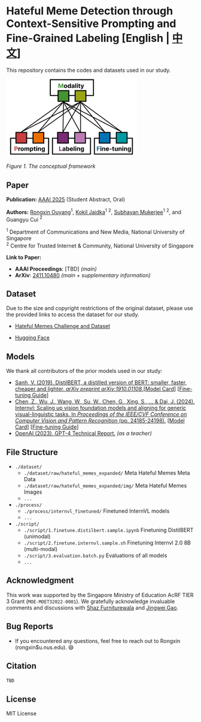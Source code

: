 # Hateful Meme Detection through Context-Sensitive Prompting and Fine-Grained Labeling [English | [中文](./README.zh.md)]

This repository contains the codes and datasets used in our study.

<img src="misc/framework.png" width="350" />  

*Figure 1. The conceptual framework*

## Paper

**Publication:** [AAAI 2025](https://aaai.org/conference/aaai/aaai-25/) (Student Abstract, Oral)  

**Authors:** [Rongxin Ouyang](https://rongxin.me/cv)$^1$, [Kokil Jaidka](https://discovery.nus.edu.sg/17291-kokil-jaidka)$^1$ $^2$, [Subhayan Mukerjee](https://discovery.nus.edu.sg/19113-subhayan-mukerjee)$^1$ $^2$, and Guangyu Cui $^2$

  $^1$ Department of Communications and New Media, National University of Singapore  
  $^2$ Centre for Trusted Internet \& Community, National University of Singapore

**Link to Paper:**

- **AAAI Proceedings**: [TBD] *(main)*  
- **ArXiv**: [2411.10480](https://arxiv.org/abs/2411.10480) *(main + supplementary information)*
  
## Dataset

Due to the size and copyright restrictions of the original dataset, please use the provided links to access the dataset for our study.

- [Hateful Memes Challenge and Dataset](https://ai.meta.com/tools/hatefulmemes/)

- [Hugging Face](https://huggingface.co/datasets/limjiayi/hateful_memes_expanded)

## Models

We thank all contributors of the prior models used in our study:

- [Sanh, V. (2019). DistilBERT, a distilled version of BERT: smaller, faster, cheaper and lighter. *arXiv preprint arXiv:1910.01108*.](https://arxiv.org/abs/1910.01108)[[Model Card](https://huggingface.co/distilbert/distilbert-base-uncased)] [[Fine-tuning Guide](https://huggingface.co/docs/transformers/model_doc/distilbert)]
- [Chen, Z., Wu, J., Wang, W., Su, W., Chen, G., Xing, S., ... & Dai, J. (2024). Internvl: Scaling up vision foundation models and aligning for generic visual-linguistic tasks. In *Proceedings of the IEEE/CVF Conference on Computer Vision and Pattern Recognition* (pp. 24185-24198).](https://openaccess.thecvf.com/content/CVPR2024/html/Chen_InternVL_Scaling_up_Vision_Foundation_Models_and_Aligning_for_Generic_CVPR_2024_paper.html) [[Model Card](https://huggingface.co/OpenGVLab/InternVL2-8B)] [[Fine-tuning Guide](https://internvl.readthedocs.io/en/latest/internvl2.0/quick_start.html)]
- [OpenAI (2023). GPT-4 Technical Report.](https://cdn.openai.com/papers/gpt-4.pdf) *(as a teacher)*

## File Structure

- `./dataset/`
  - `./dataset/raw/hateful_memes_expanded/` Meta Hateful Memes Meta Data
  - `./dataset/raw/hateful_memes_expanded/img/` Meta Hateful Memes Images
  - `...`
- `./process/`
  - `./process/internvl_finetuned/` Finetuned InternVL models
  - `...`
- `./script/`
  - `./script/1.finetune.distilbert.sample.ipynb` Finetuning DistilBERT (unimodal)
  - `./script/2.finetune.internvl.sample.sh` Finetuning Internvl 2.0 8B (multi-modal)
  - `./script/3.evaluation.batch.py` Evaluations of all models
  - `...`

## Acknowledgment

This work was supported by the Singapore Ministry of Education AcRF TIER 3 Grant (`MOE-MOET32022-0001`). We gratefully acknowledge invaluable comments and discussions with [Shaz Furniturewala](https://scholar.google.com/citations?user=w1eX7u0AAAAJ&hl=en&inst=3212728378801010220) and [Jingwei Gao](https://lobbyboy-dray.github.io/).

## Bug Reports

- If you encountered any questions, feel free to reach out to Rongxin (rongxin$u.nus.edu). 😄

## Citation

`TBD`

## License

MIT License
